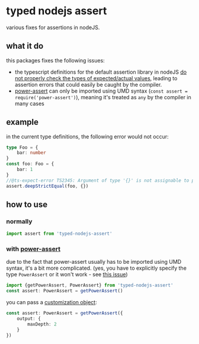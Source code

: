 # typed nodejs assert
various fixes for assertions in nodeJS.

## what it do
this packages fixes the following issues:
- the typescript definitions for the default assertion library in nodeJS
  [do not properly check the types of expected/actual values](https://github.com/DefinitelyTyped/DefinitelyTyped/pull/50274),
  leading to assertion errors that could
easily be caught by the compiler.
- [power-assert](https://npmjs.org/power-assert) can only be imported using UMD syntax
  (`const assert = require('power-assert')`), meaning it's treated as `any` by the compiler in many cases

## example
in the current type definitions, the following error would not occur:
```ts
type Foo = {
    bar: number
}
const foo: Foo = {
    bar: 1
}
//@ts-expect-error TS2345: Argument of type '{}' is not assignable to parameter of type 'Foo'. Property 'bar' is missing in type '{}' but required in type 'Foo'
assert.deepStrictEqual(foo, {})
```

## how to use
### normally
```ts
import assert from 'typed-nodejs-assert'
```
### with [power-assert](https://npmjs.org/power-assert)
due to the fact that power-assert usually has to be imported using UMD syntax, it's a bit more complicated.
(yes, you have to explicitly specify the type `PowerAssert` or it won't work - see 
[this issue](https://github.com/microsoft/TypeScript/issues/34596#issuecomment-691574987))
```ts
import {getPowerAssert, PowerAssert} from 'typed-nodejs-assert'
const assert: PowerAssert = getPowerAssert()
```
you can pass a [customization object](https://github.com/power-assert-js/power-assert#customization-api):
```ts
const assert: PowerAssert = getPowerAssert({
    output: {
        maxDepth: 2
    }
})
```